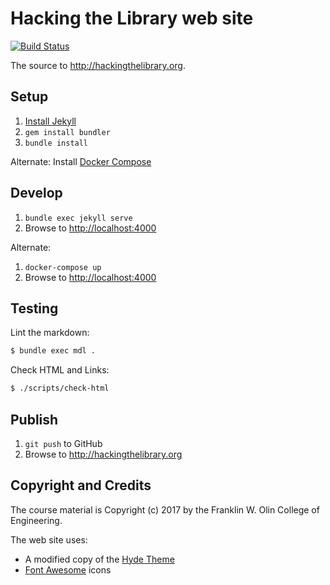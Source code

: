 # Hacking the Library web site

[![Build Status](https://travis-ci.org/olinlibrary/hackingthelibrary.org.svg?branch=master)](https://travis-ci.org/olinlibrary/hackingthelibrary.org)

The source to <http://hackingthelibrary.org>.

## Setup

1. [Install Jekyll](https://jekyllrb.com/docs/installation/)
2. `gem install bundler`
3. `bundle install`

Alternate: Install [Docker Compose](https://docs.docker.com/compose/install/)

## Develop

1. `bundle exec jekyll serve`
2. Browse to <http://localhost:4000>

Alternate:

1. `docker-compose up`
2. Browse to <http://localhost:4000>

## Testing

Lint the markdown:

```bash
$ bundle exec mdl .
```

Check HTML and Links:

```bash
$ ./scripts/check-html
```

## Publish

1. `git push` to GitHub
2. Browse to <http://hackingthelibrary.org>

## Copyright and Credits

The course material is Copyright (c) 2017 by the Franklin W. Olin College of Engineering.

The web site uses:

* A modified copy of the [Hyde Theme](http://hyde.getpoole.com)
* [Font Awesome](http://fontawesome.io) icons
